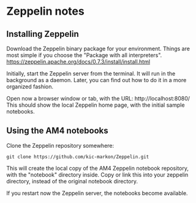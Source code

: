 # Zeppelin notes

## Installing Zeppelin
Download the Zeppelin binary package for your environment. Things are most simple if you choose the "Package with all interpreters".
https://zeppelin.apache.org/docs/0.7.3/install/install.html

Initially, start the Zeppelin server from the terminal. It will run in the background as a daemon. Later, you can find out how to do it in a more organized fashion.

Open now a browser window or tab, with the URL:
http://localhost:8080/
This should show the local Zeppelin home page, with the initial sample notebooks.

## Using the AM4 notebooks

Clone the Zeppelin repository somewhere:
```
git clone https://github.com/kic-markon/Zeppelin.git
```
This will create the local copy of the AM4 Zeppelin notebook repository, with the "notebook" directory inside.
Copy or link this into your zeppelin directory, instead of the original notebook directory.

If you restart now the Zeppelin server, the notebooks become available.


